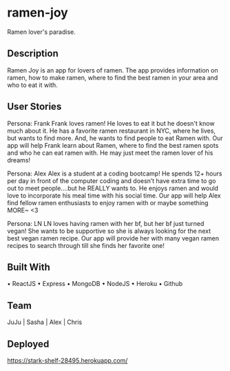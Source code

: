 # ramen-joy
Ramen lover's paradise.

## Description

Ramen Joy is an app for lovers of ramen. The app provides information on ramen, how to make ramen, where to find the best ramen in your area and who to eat it with.

## User Stories

Persona: ​Frank
Frank loves ramen! He loves to eat it but he doesn't know much about it. He has a favorite ramen restaurant in NYC, where he lives, but wants to find more. And, he wants to find people to eat Ramen with. Our app will help Frank learn about Ramen, where to find the best ramen spots and who he can eat ramen with. He may just meet the ramen lover of his dreams!

Persona: ​Alex
Alex is a student at a coding bootcamp! He spends 12+ hours per day in front of the computer coding and doesn’t have extra time to go out to meet people....but he REALLY wants to. He enjoys ramen and would love to incorporate his meal time with his social time. Our app will help Alex find fellow ramen enthusiasts to enjoy ramen with or maybe something MORE~ <3

Persona: ​LN
LN loves having ramen with her bf, but her bf just turned vegan! She wants to be supportive so she is always looking for the next best vegan ramen recipe. Our app will provide her with many vegan ramen recipes to search through till she finds her favorite one!

## Built With

• ReactJS   • Express   • MongoDB   • NodeJS  • Heroku  • Github  

## Team

JuJu  |  Sasha  |  Alex  | Chris

## Deployed

https://stark-shelf-28495.herokuapp.com/

